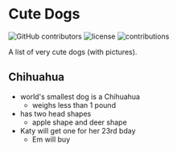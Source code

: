 # Cute Dogs

![GitHub contributors](https://img.shields.io/github/contributors/katycaballeros/cute-dogs.svg?style=flat-square)
![license](https://img.shields.io/github/license/katycaballeros/cute-dogs.svg?style=flat-square)
![contributions](https://img.shields.io/badge/contributions-welcome-brightgreen.svg?style=flat-square)


A list of very cute dogs (with pictures).

## Chihuahua
- world's smallest dog is a Chihuahua
  - weighs less than 1 pound
- has two head shapes
  - apple shape and deer shape
- Katy will get one for her 23rd bday
  - Em will buy 
